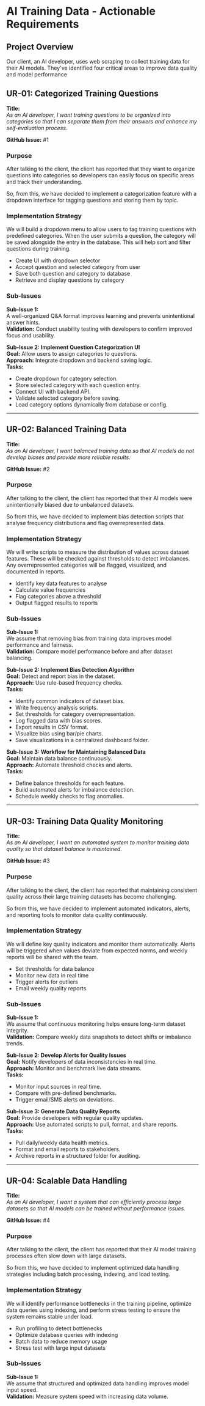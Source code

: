 # **AI Training Data - Actionable Requirements**

## **Project Overview**

Our client, an AI developer, uses web scraping to collect training data for their AI models. They've identified four critical areas to improve data quality and model performance

## **UR-01: Categorized Training Questions**

**Title:**  
_As an AI developer, I want training questions to be organized into categories so that I can separate them from their answers and enhance my self-evaluation process._

**GitHub Issue:** #1

### **Purpose**

After talking to the client, the client has reported that they want to organize questions into categories so developers can easily focus on specific areas and track their understanding.

So, from this, we have decided to implement a categorization feature with a dropdown interface for tagging questions and storing them by topic.

### **Implementation Strategy**

We will build a dropdown menu to allow users to tag training questions with predefined categories. When the user submits a question, the category will be saved alongside the entry in the database. This will help sort and filter questions during training.

- Create UI with dropdown selector  
- Accept question and selected category from user  
- Save both question and category to database  
- Retrieve and display questions by category  

### **Sub-Issues**

**Sub-Issue 1:**  
A well-organized Q&A format improves learning and prevents unintentional answer hints.  
**Validation:** Conduct usability testing with developers to confirm improved focus and usability.

**Sub-Issue 2: Implement Question Categorization UI**  
**Goal:** Allow users to assign categories to questions.  
**Approach:** Integrate dropdown and backend saving logic.  
**Tasks:**
- Create dropdown for category selection.
- Store selected category with each question entry.
- Connect UI with backend API.
- Validate selected category before saving.
- Load category options dynamically from database or config.

---

## **UR-02: Balanced Training Data**

**Title:**  
_As an AI developer, I want balanced training data so that AI models do not develop biases and provide more reliable results._

**GitHub Issue:** #2

### **Purpose**

After talking to the client, the client has reported that their AI models were unintentionally biased due to unbalanced datasets.

So from this, we have decided to implement bias detection scripts that analyse frequency distributions and flag overrepresented data.

### **Implementation Strategy**

We will write scripts to measure the distribution of values across dataset features. These will be checked against thresholds to detect imbalances. Any overrepresented categories will be flagged, visualized, and documented in reports.

- Identify key data features to analyse  
- Calculate value frequencies  
- Flag categories above a threshold  
- Output flagged results to reports 

### **Sub-Issues**

**Sub-Issue 1:**  
We assume that removing bias from training data improves model performance and fairness.  
**Validation:** Compare model performance before and after dataset balancing.

**Sub-Issue 2: Implement Bias Detection Algorithm**  
**Goal:** Detect and report bias in the dataset.  
**Approach:** Use rule-based frequency checks.  
**Tasks:**
- Identify common indicators of dataset bias.
- Write frequency analysis scripts.
- Set thresholds for category overrepresentation.
- Log flagged data with bias scores.
- Export results in CSV format.
- Visualize bias using bar/pie charts.
- Save visualizations in a centralized dashboard folder.

**Sub-Issue 3: Workflow for Maintaining Balanced Data**  
**Goal:** Maintain data balance continuously.  
**Approach:** Automate threshold checks and alerts.  
**Tasks:**
- Define balance thresholds for each feature.
- Build automated alerts for imbalance detection.
- Schedule weekly checks to flag anomalies.

---

## **UR-03: Training Data Quality Monitoring**

**Title:**  
_As an AI developer, I want an automated system to monitor training data quality so that dataset balance is maintained._

**GitHub Issue:** #3

### **Purpose**

After talking to the client, the client has reported that maintaining consistent quality across their large training datasets has become challenging.

So from this, we have decided to implement automated indicators, alerts, and reporting tools to monitor data quality continuously.

### **Implementation Strategy**

We will define key quality indicators and monitor them automatically. Alerts will be triggered when values deviate from expected norms, and weekly reports will be shared with the team.

- Set thresholds for data balance  
- Monitor new data in real time  
- Trigger alerts for outliers  
- Email weekly quality reports  


### **Sub-Issues**

**Sub-Issue 1:**  
We assume that continuous monitoring helps ensure long-term dataset integrity.  
**Validation:** Compare weekly data snapshots to detect shifts or imbalance trends.

**Sub-Issue 2: Develop Alerts for Quality Issues**  
**Goal:** Notify developers of data inconsistencies in real time.  
**Approach:** Monitor and benchmark live data streams.  
**Tasks:**
- Monitor input sources in real time.
- Compare with pre-defined benchmarks.
- Trigger email/SMS alerts on deviations.

**Sub-Issue 3: Generate Data Quality Reports**  
**Goal:** Provide developers with regular quality updates.  
**Approach:** Use automated scripts to pull, format, and share reports.  
**Tasks:**
- Pull daily/weekly data health metrics.
- Format and email reports to stakeholders.
- Archive reports in a structured folder for auditing.

---

## **UR-04: Scalable Data Handling**

**Title:**  
_As an AI developer, I want a system that can efficiently process large datasets so that AI models can be trained without performance issues._

**GitHub Issue:** #4

### **Purpose**

After talking to the client, the client has reported that their AI model training processes often slow down with large datasets.

So from this, we have decided to implement optimized data handling strategies including batch processing, indexing, and load testing.

### **Implementation Strategy**

We will identify performance bottlenecks in the training pipeline, optimize data queries using indexing, and perform stress testing to ensure the system remains stable under load.

- Run profiling to detect bottlenecks  
- Optimize database queries with indexing  
- Batch data to reduce memory usage  
- Stress test with large input datasets  

### **Sub-Issues**

**Sub-Issue 1:**  
We assume that structured and optimized data handling improves model input speed.  
**Validation:** Measure system speed with increasing data volume.


